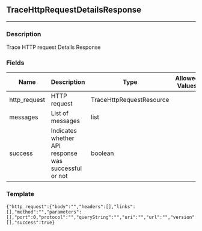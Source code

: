 ## TraceHttpRequestDetailsResponse
---
### Description
Trace HTTP request Details Response
### Fields
| Name | Description | Type | Allowed Values | Required |
| ---- | ----------- | ---- | -------------- | -------- |
| http_request | HTTP request | TraceHttpRequestResource |  | false |
| messages | List of messages | list |  | false |
| success | Indicates whether API response was successful or not | boolean |  | false |
### Template
```
{"http_request":{"body":"","headers":[],"links":[],"method":"","parameters":[],"port":0,"protocol":"","queryString":"","uri":"","url":"","version":""},"messages":[],"success":true}
```
